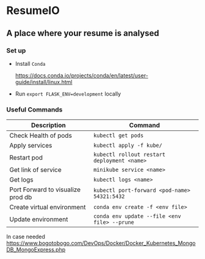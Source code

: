 # ResumeIO

## A place where your resume is analysed

### Set up

* Install `Conda`

  https://docs.conda.io/projects/conda/en/latest/user-guide/install/linux.html
* Run `export FLASK_ENV=development` locally
### Useful Commands

| Description                       | Command                                      |
|-----------------------------------|----------------------------------------------|
| Check Health of pods              | `kubectl get pods`                           |
| Apply services                    | `kubectl apply -f kube/`                     |
| Restart pod                       | `kubectl rollout restart deployment <name>`  |
| Get link of service               | `minikube service <name>`                    |
| Get logs                          | `kubectl logs <name>`                        |
| Port Forward to visualize prod db | `kubectl port-forward <pod-name> 54321:5432` |
| Create virtual environment        | `conda env create -f <env file>`             |
| Update environment                | `conda env update --file <env file> --prune` |


In case needed
https://www.bogotobogo.com/DevOps/Docker/Docker_Kubernetes_MongoDB_MongoExpress.php
